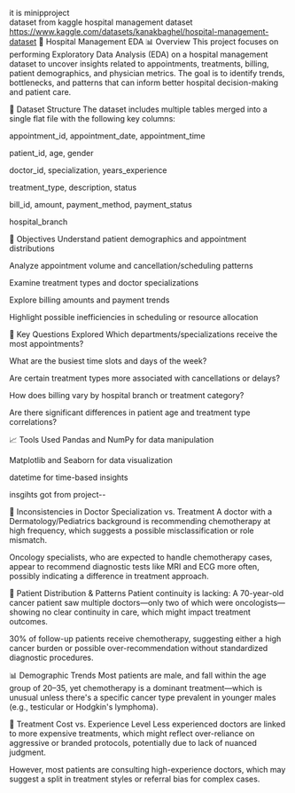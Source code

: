 it is   minipproject  
dataset from kaggle hospital management dataset 
https://www.kaggle.com/datasets/kanakbaghel/hospital-management-dataset
🏥 Hospital Management EDA
📊 Overview
This project focuses on performing Exploratory Data Analysis (EDA) on a hospital management dataset to uncover insights related to appointments, treatments, billing, patient demographics, and physician metrics. The goal is to identify trends, bottlenecks, and patterns that can inform better hospital decision-making and patient care.

📁 Dataset Structure
The dataset includes multiple tables merged into a single flat file with the following key columns:

appointment_id, appointment_date, appointment_time

patient_id, age, gender

doctor_id, specialization, years_experience

treatment_type, description, status

bill_id, amount, payment_method, payment_status

hospital_branch

🧪 Objectives
Understand patient demographics and appointment distributions

Analyze appointment volume and cancellation/scheduling patterns

Examine treatment types and doctor specializations

Explore billing amounts and payment trends

Highlight possible inefficiencies in scheduling or resource allocation

📌 Key Questions Explored
Which departments/specializations receive the most appointments?

What are the busiest time slots and days of the week?

Are certain treatment types more associated with cancellations or delays?

How does billing vary by hospital branch or treatment category?

Are there significant differences in patient age and treatment type correlations?

📈 Tools Used
Pandas and NumPy for data manipulation

Matplotlib and Seaborn for data visualization

datetime for time-based insights



insgihts  got from project--




📌 Inconsistencies in Doctor Specialization vs. Treatment
A doctor with a Dermatology/Pediatrics background is recommending chemotherapy at high frequency, which suggests a possible misclassification or role mismatch.

Oncology specialists, who are expected to handle chemotherapy cases, appear to recommend diagnostic tests like MRI and ECG more often, possibly indicating a difference in treatment approach.

👥 Patient Distribution & Patterns
Patient continuity is lacking: A 70-year-old cancer patient saw multiple doctors—only two of which were oncologists—showing no clear continuity in care, which might impact treatment outcomes.

30% of follow-up patients receive chemotherapy, suggesting either a high cancer burden or possible over-recommendation without standardized diagnostic procedures.

📊 Demographic Trends
Most patients are male, and fall within the age group of 20–35, yet chemotherapy is a dominant treatment—which is unusual unless there's a specific cancer type prevalent in younger males (e.g., testicular or Hodgkin's lymphoma).

💸 Treatment Cost vs. Experience Level
Less experienced doctors are linked to more expensive treatments, which might reflect over-reliance on aggressive or branded protocols, potentially due to lack of nuanced judgment.

However, most patients are consulting high-experience doctors, which may suggest a split in treatment styles or referral bias for complex cases.
